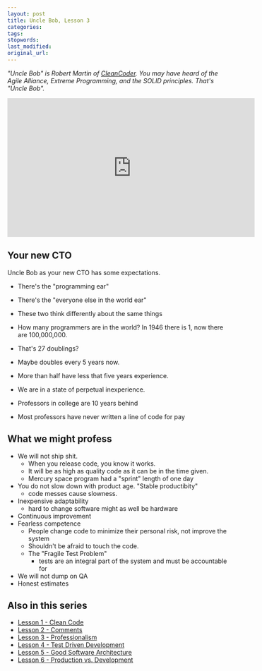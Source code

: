 ```yaml
---
layout: post
title: Uncle Bob, Lesson 3
categories:
tags:
stopwords:
last_modified:
original_url:
---
```


*"Uncle Bob" is Robert Martin of [CleanCoder](http://cleancoder.com/products). You
may have heard of the Agile Alliance, Extreme Programming, and the SOLID
principles. That's "Uncle Bob".*

<div align="youtube">
<iframe width="560" height="315" src="https://www.youtube.com/embed/Qjywrq2gM8o" frameborder="0" allow="accelerometer; autoplay; clipboard-write; encrypted-media; gyroscope; picture-in-picture" allowfullscreen></iframe>
</div>

## Your new CTO

Uncle Bob as your new CTO has some expectations.

* There's the "programming ear"
* There's the "everyone else in the world ear"
* These two think differently about the same things

* How many programmers are in the world? In 1946 there is 1, now there are 100,000,000.
* That's 27 doublings?
* Maybe doubles every 5 years now.
* More than half have less that five years experience.
* We are in a state of perpetual inexperience.
* Professors in college are 10 years behind
* Most professors have never written a line of code for pay

## What we might profess

* We will not ship shit.
	* When you release code, you know it works.
	* It will be as high as quality code as it can be in the time given.
	* Mercury space program had a "sprint" length of one day
* You do not slow down with product age. "Stable productibity"
	* code messes cause slowness.
* Inexpensive adaptability
	* hard to change software might as well be hardware
* Continuous improvement
* Fearless competence
	* People change code to minimize their personal risk, not improve the system
	* Shouldn't be afraid to touch the code.
	* The "Fragile Test Problem"
		* tests are an integral part of the system and must be accountable for
* We will not dump on QA
* Honest estimates

## Also in this series

* [Lesson 1 - Clean Code](/uncle-bob-lesson-1/)
* [Lesson 2 - Comments](/uncle-bob-lesson-2/)
* [Lesson 3 - Professionalism](/uncle-bob-lesson-3/)
* [Lesson 4 - Test Driven Development](/uncle-bob-lesson-4/)
* [Lesson 5 - Good Software Architecture](/uncle-bob-lesson-5/)
* [Lesson 6 - Production vs. Development](/uncle-bob-lesson-6/)
